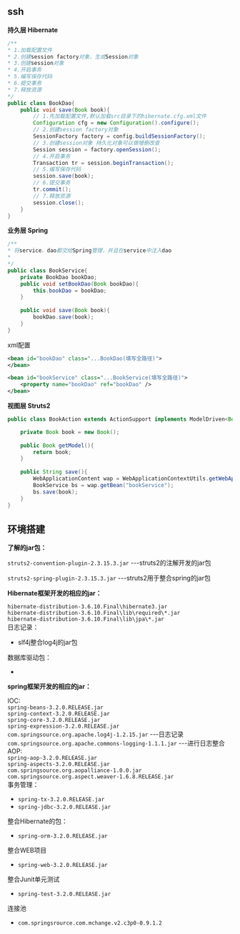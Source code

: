 ## ssh

**持久层 Hibernate**

```java
/**
* 1.加载配置文件
* 2.创建session factory对象，生成Session对象
* 3.创建session对象
* 4.开启事务
* 5.编写保存代码
* 6.提交事务
* 7.释放资源
*/
public class BookDao{
	public void save(Book book){
		// 1.先加载配置文件,默认加载src目录下的hibernate.cfg.xml文件
		Configuration cfg = new Configuration().configure();
		// 2.创建session factory对象
		SessionFactory factory = config.buildSessionFactory();
		// 3.创建session对象 持久化对象可以做增删改查
		Session session = factory.openSession();
		// 4.开启事务
		Transaction tr = session.beginTransaction();
		// 5.编写保存代码
		session.save(book);
		// 6.提交事务
		tr.commit();
		// 7.释放资源
		session.close();
	}
} 
```

**业务层 Spring**

```java
/**
* 将service、dao都交给Spring管理，并且在service中注入dao
*
*/
public class BookService{
	private BookDao bookDao;
	public void setBookDao(Book bookDao){
		this.bookDao = bookDao;
	}
	
	public void save(Book book){
		bookDao.save(book);
	}
}
```

xml配置

```xml
<bean id="bookDao" class="...BookDao(填写全路径)">
</bean>

<bean id="bookService" class="...BookService(填写全路径)">
	<property name="bookDao" ref="bookDao" />
</bean>
```

**视图层 Struts2**

```java
public class BookAction extends ActionSupport implements ModelDriven<Book>{

	private Book book = new Book();
	
	public Book getModel(){
		return book;
	}
	
	public String save(){
		WebApplicationContent wap = WebApplicationContextUtils.getWebApplicationContext(...);
		BookService bs = wap.getBean("bookService");
		bs.save(book);
	}
}
```

## 环境搭建

**了解的jar包：** 

`struts2-convention-plugin-2.3.15.3.jar` ---struts2的注解开发的jar包  

`struts2-spring-plugin-2.3.15.3.jar` ---struts2用于整合spring的jar包

**Hibernate框架开发的相应的jar：**

`hibernate-distribution-3.6.10.Final\hibernate3.jar`  
`hibernate-distribution-3.6.10.Final\lib\required\*.jar`  
`hibernate-distribution-3.6.10.Final\lib\jpa\*.jar`  
日志记录：    

* slf4j整合log4j的jar包

数据库驱动包：

*  

**spring框架开发的相应的jar：**

IOC:   
`spring-beans-3.2.0.RELEASE.jar`  
`spring-context-3.2.0.RELEASE.jar`  
`spring-core-3.2.0.RELEASE.jar`  
`spring-expression-3.2.0.RELEASE.jar`  
`com.springsource.org.apache.log4j-1.2.15.jar` ---日志记录  
`com.springsource.org.apache.commons-logging-1.1.1.jar` ---进行日志整合  
AOP:  
`spring-aop-3.2.0.RELEASE.jar`  
`spring-aspects-3.2.0.RELEASE.jar`  
`com.springsource.org.aopalliance-1.0.0.jar`  
`com.springsource.org.aspect.weaver-1.6.8.RELEASE.jar`  
事务管理：  

* `spring-tx-3.2.0.RELEASE.jar`  
* `spring-jdbc-3.2.0.RELEASE.jar`  

整合Hibernate的包：

* `spring-orm-3.2.0.RELEASE.jar`  

整合WEB项目

* `spring-web-3.2.0.RELEASE.jar`  

整合Junit单元测试

* `spring-test-3.2.0.RELEASE.jar`

连接池

* `com.springsrource.com.mchange.v2.c3p0-0.9.1.2`  
